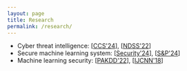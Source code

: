 ```yaml
---
layout: page
title: Research
permalink: /research/
---
```


* Cyber threat intelligence: [[CCS'24](https://dl.acm.org/doi/10.1145/3658644.3670383)], [[NDSS'22](https://www.ndss-symposium.org/ndss-paper/auto-draft-261/)]
* Secure machine learning system: [[Security'24](https://www.usenix.org/conference/usenixsecurity24/presentation/lin-zilong)], [[S&P'24](https://ieeexplore.ieee.org/document/10646819)]
* Machine learning security: [[PAKDD'22](https://link.springer.com/chapter/10.1007/978-3-031-05981-0_7)], [[IJCNN'18](https://ieeexplore.ieee.org/abstract/document/8488987)]

